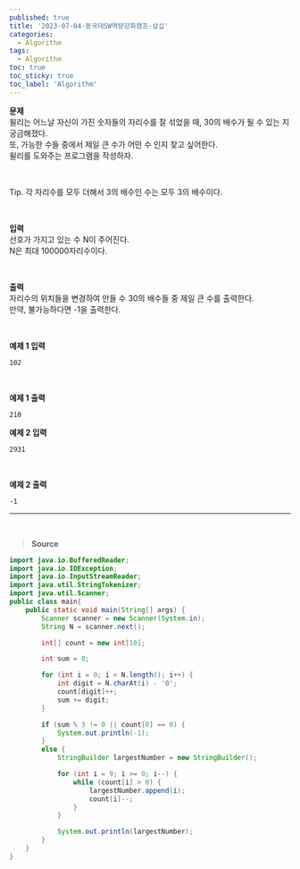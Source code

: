 ```yaml
---
published: true
title: '2023-07-04-동국대SW역량강화캠프-삼십'
categories:
  - Algorithm
tags:
  - Algorithm
toc: true
toc_sticky: true
toc_label: 'Algorithm'
---
```


**문제**  
윌리는 어느날 자신이 가진 숫자들의 자리수를 잘 섞었을 때, 30의 배수가 될 수 있는 지 궁금해졌다.  
또, 가능한 수들 중에서 제일 큰 수가 어떤 수 인지 찾고 싶어한다.  
윌리를 도와주는 프로그램을 작성하자.

<br>

Tip. 각 자리수를 모두 더해서 3의 배수인 수는 모두 3의 배수이다.

<br>

**입력**  
선호가 가지고 있는 수 N이 주어진다.  
N은 최대 100000자리수이다.

<br>

**출력**  
자리수의 위치들을 변경하여 만들 수 30의 배수들 중 제일 큰 수를 출력한다.  
만약, 불가능하다면 -1을 출력한다.

<br>

**예제 1 입력**

```
102
```

<br>

**예제 1 출력**

```
210
```

**예제 2 입력**

```
2931
```

<br>

**예제 2 출력**

```
-1
```

---

<br>

> **Source**

```java
import java.io.BufferedReader;
import java.io.IOException;
import java.io.InputStreamReader;
import java.util.StringTokenizer;
import java.util.Scanner;
public class main{
    public static void main(String[] args) {
		Scanner scanner = new Scanner(System.in);
        String N = scanner.next();

        int[] count = new int[10];

        int sum = 0;

        for (int i = 0; i < N.length(); i++) {
            int digit = N.charAt(i) - '0';
            count[digit]++;
            sum += digit;
        }

        if (sum % 3 != 0 || count[0] == 0) {
            System.out.println(-1);
        }
		else {
            StringBuilder largestNumber = new StringBuilder();

            for (int i = 9; i >= 0; i--) {
                while (count[i] > 0) {
                    largestNumber.append(i);
                    count[i]--;
                }
            }

            System.out.println(largestNumber);
        }
    }
}

```
